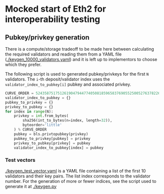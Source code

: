 # Mocked start of Eth2 for interoperability testing

## Pubkey/privkey generation

There is a compute/storage tradeoff to be made here between calculating the required validators and reading them from a YAML file ([./keygen_10000_validators.yaml](./keygen_10000_validators.yaml)) and it is left up to implementors to choose which they prefer.

The following script is used to generated pubkey/privkeys for the first `N` validators. The `i`-th deposit/validator index uses the `validator_index_to_pubkey[i]` pubkey and associated privkey.

```python
CURVE_ORDER = 52435875175126190479447740508185965837690552500527637822603658699938581184513
validator_index_to_pubkey = {}
pubkey_to_privkey = {}
privkey_to_pubkey = {}
for index in range(N):
    privkey = int.from_bytes(
        sha256(int_to_bytes(n=index, length=32)),
        byteorder='little'
    ) % CURVE_ORDER
    pubkey = bls.privtopubkey(privkey)
    pubkey_to_privkey[pubkey] = privkey
    privkey_to_pubkey[privkey] = pubkey
    validator_index_to_pubkey[index] = pubkey
```

### Test vectors

[./keygen_test_vector.yaml](./keygen_test_vector.yaml) is a YAML file containing a list of the first 10 validators and their key pairs. The list index corresponds to the validator number. For the generation of more or fewer indices, see the script used to generate it at [./keygen.py](./keygen.py)
